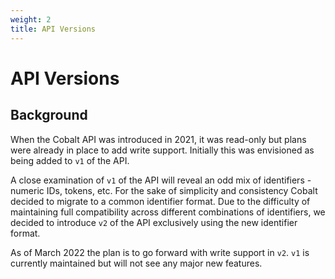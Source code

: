 ```yaml
---
weight: 2
title: API Versions
---
```


# API Versions

## Background

When the Cobalt API was introduced in 2021, it was read-only but plans were already in place to add
write support.  Initially this was envisioned as being added to `v1` of the API.

A close examination of `v1` of the API will reveal an odd mix of identifiers - numeric IDs, tokens,
etc.  For the sake of simplicity and consistency Cobalt decided to migrate to a common identifier
format.  Due to the difficulty of maintaining full compatibility across different combinations of
identifiers, we decided to introduce `v2` of the API exclusively using the new identifier format.

As of March 2022 the plan is to go forward with write support in `v2`.  `v1` is currently maintained
but will not see any major new features.
